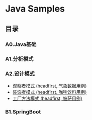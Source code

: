 # Java Samples

## 目录

### A0.Java基础

### A1.分析模式

### A2.设计模式

* [观察者模式 (headfirst, 气象数据用例)](https://github.com/iokays/Samples/tree/main/A2.design_pattern/src/main/java/com/iokays/designpattern/observer/weather)
* [装饰者模式 (headfirst, 咖啡饮料用例)](https://github.com/iokays/Samples/tree/main/A2.design_pattern/src/main/java/com/iokays/designpattern/decorator/beverage)
* [工厂方法模式 (headfirst, 披萨用例)](https://github.com/iokays/Samples/tree/main/A2.design_pattern/src/main/java/com/iokays/designpattern/factorymethod/pizza)

### B1.SpringBoot